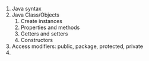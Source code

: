 1. Java syntax
2. Java Class/Objects
   1. Create instances
   2. Properties and methods
   3. Getters and setters
   4. Constructors
3. Access modifiers: public, package, protected, private
4. 